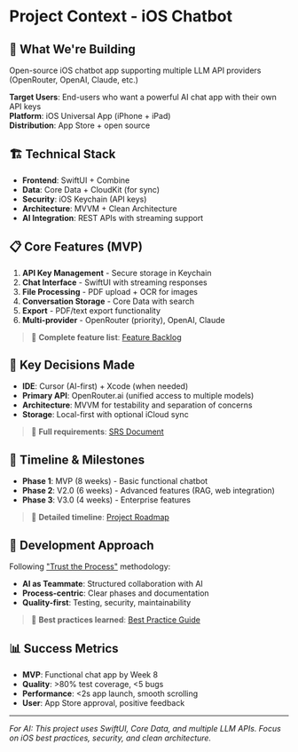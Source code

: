 # Project Context - iOS Chatbot

## 🎯 **What We're Building**
Open-source iOS chatbot app supporting multiple LLM API providers (OpenRouter, OpenAI, Claude, etc.)

**Target Users**: End-users who want a powerful AI chat app with their own API keys  
**Platform**: iOS Universal App (iPhone + iPad)  
**Distribution**: App Store + open source

## 🏗️ **Technical Stack**
- **Frontend**: SwiftUI + Combine
- **Data**: Core Data + CloudKit (for sync)
- **Security**: iOS Keychain (API keys)
- **Architecture**: MVVM + Clean Architecture
- **AI Integration**: REST APIs with streaming support

## 📋 **Core Features (MVP)**
1. **API Key Management** - Secure storage in Keychain
2. **Chat Interface** - SwiftUI with streaming responses  
3. **File Processing** - PDF upload + OCR for images
4. **Conversation Storage** - Core Data with search
5. **Export** - PDF/text export functionality
6. **Multi-provider** - OpenRouter (priority), OpenAI, Claude

> 📖 **Complete feature list**: [Feature Backlog](../01_preparation/feature_backlog.md)

## 🎯 **Key Decisions Made**
- **IDE**: Cursor (AI-first) + Xcode (when needed)
- **Primary API**: OpenRouter.ai (unified access to multiple models)
- **Architecture**: MVVM for testability and separation of concerns
- **Storage**: Local-first with optional iCloud sync

> 📖 **Full requirements**: [SRS Document](../01_preparation/srs_v1.md)

## 📅 **Timeline & Milestones**
- **Phase 1**: MVP (8 weeks) - Basic functional chatbot
- **Phase 2**: V2.0 (6 weeks) - Advanced features (RAG, web integration)
- **Phase 3**: V3.0 (4 weeks) - Enterprise features

> 📖 **Detailed timeline**: [Project Roadmap](../01_preparation/project_roadmap.md)

## 🚀 **Development Approach**
Following ["Trust the Process"](https://phucnt.substack.com/p/ai-coding-tu-vibe-coding-en-chuyen) methodology:
- **AI as Teammate**: Structured collaboration with AI
- **Process-centric**: Clear phases and documentation
- **Quality-first**: Testing, security, maintainability

> 📖 **Best practices learned**: [Best Practice Guide](../01_preparation/best_practice.md)

## 📊 **Success Metrics**
- **MVP**: Functional chat app by Week 8
- **Quality**: >80% test coverage, <5 bugs
- **Performance**: <2s app launch, smooth scrolling
- **User**: App Store approval, positive feedback

---
*For AI: This project uses SwiftUI, Core Data, and multiple LLM APIs. Focus on iOS best practices, security, and clean architecture.* 